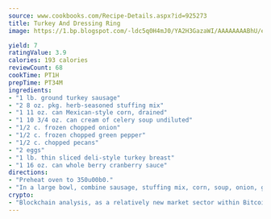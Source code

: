 ```yaml
---
source: www.cookbooks.com/Recipe-Details.aspx?id=925273
title: Turkey And Dressing Ring
image: https://1.bp.blogspot.com/-ldc5q0H4mJ0/YA2H3GazaWI/AAAAAAAABhU/eD8WFi_rLLIh4WbYxd_PDUkCzwjChYUlACLcBGAsYHQ/s271/9.png

yield: 7
ratingValue: 3.9
calories: 193 calories
reviewCount: 68
cookTime: PT1H
prepTime: PT34M
ingredients:
- "1 lb. ground turkey sausage"
- "2 8 oz. pkg. herb-seasoned stuffing mix"
- "1 11 oz. can Mexican-style corn, drained"
- "1 10 3/4 oz. can cream of celery soup undiluted"
- "1/2 c. frozen chopped onion"
- "1/2 c. frozen chopped green pepper"
- "1/2 c. chopped pecans"
- "2 eggs"
- "1 lb. thin sliced deli-style turkey breast"
- "1 16 oz. can whole berry cranberry sauce"
directions:
- "Preheat oven to 350u00b0."
- "In a large bowl, combine sausage, stuffing mix, corn, soup, onion, green pepper, pecans and eggs. Mix until ingredients are well blended."
crypto:
- "Blockchain analysis, as a relatively new market sector within Bitcoin, demonstrates the weakness of pseudonymity."
---
```

